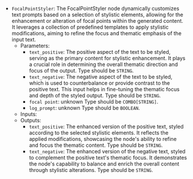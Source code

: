 - `FocalPointStyler`: The FocalPointStyler node dynamically customizes text prompts based on a selection of stylistic elements, allowing for the enhancement or alteration of focal points within the generated content. It leverages a collection of predefined templates to apply stylistic modifications, aiming to refine the focus and thematic emphasis of the input text.
    - Parameters:
        - `text_positive`: The positive aspect of the text to be styled, serving as the primary content for stylistic enhancement. It plays a crucial role in determining the overall thematic direction and focus of the output. Type should be `STRING`.
        - `text_negative`: The negative aspect of the text to be styled, which is used to counterbalance or provide contrast to the positive text. This input helps in fine-tuning the thematic focus and depth of the styled output. Type should be `STRING`.
        - `focal point`: unknown Type should be `COMBO[STRING]`.
        - `log_prompt`: unknown Type should be `BOOLEAN`.
    - Inputs:
    - Outputs:
        - `text_positive`: The enhanced version of the positive text, styled according to the selected stylistic elements. It reflects the applied modifications, showcasing the node's ability to refine and focus the thematic content. Type should be `STRING`.
        - `text_negative`: The enhanced version of the negative text, styled to complement the positive text's thematic focus. It demonstrates the node's capability to balance and enrich the overall content through stylistic alterations. Type should be `STRING`.
